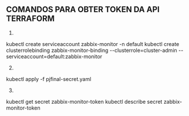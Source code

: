 ## COMANDOS PARA OBTER TOKEN DA API TERRAFORM
1.
kubectl create serviceaccount zabbix-monitor -n default
kubectl create clusterrolebinding zabbix-monitor-binding --clusterrole=cluster-admin --serviceaccount=default:zabbix-monitor

2.
kubectl apply -f pjfinal-secret.yaml

3.
kubectl get secret zabbix-monitor-token
kubectl describe secret zabbix-monitor-token